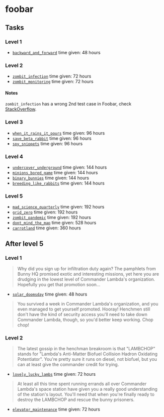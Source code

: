 # foobar

## Tasks
### Level 1
* [`backward_and_forward`](tasks/backward_and_forward) time given: 48 hours

### Level 2
* [`zombit_infection`](tasks/zombit_infection) time given: 72 hours
* [`zombit_monitoring`](tasks/zombit_monitoring) time given: 72 hours

#### Notes
`zombit_infection` has a wrong 2nd test case in Foobar, check [StackOverflow](http://stackoverflow.com/questions/38006104/foobar-zombit-infection-challenge).

### Level 3
* [`when_it_rains_it_pours`](tasks/when_it_rains_it_pours) time given: 96 hours
* [`save_beta_rabbit`](tasks/save_beta_rabbit) time given: 96 hours
* [`spy_snippets`](tasks/spy_snippets) time given: 96 hours

### Level 4
* [`undercover_underground`](tasks/undercover_underground) time given: 144 hours
* [`minions_bored_game`](tasks/minions_bored_game) time given: 144 hours
* [`binary_bunnies`](tasks/binary_bunnies) time given: 144 hours
* [`breeding_like_rabbits`](tasks/breeding_like_rabbits) time given: 144 hours

### Level 5
* [`mad_science_quarterly`](tasks/mad_science_quarterly) time given: 192 hours
* [`grid_zero`](tasks/grid_zero) time given: 192 hours
* [`zombit_pandemic`](tasks/zombit_pandemic) time given: 192 hours
* [`dont_mind_the_map`](tasks/dont_mind_the_map) time given: 528 hours
* [`carrotland`](tasks/carrotland) time given: 360 hours

## After level 5
### Level 1
>Why did you sign up for infiltration duty again? The pamphlets from Bunny HQ promised exotic and interesting missions, yet here you are drudging in the lowest level of Commander Lambda's organization. Hopefully you get that promotion soon...

* [`solar_doomsday`](tasks/solar_doomsday) time given: 48 hours

> You survived a week in Commander Lambda's organization, and you even managed to get yourself promoted. Hooray! Henchmen still don't have the kind of security access you'll need to take down Commander Lambda, though, so you'd better keep working. Chop chop!

### Level 2
>The latest gossip in the henchman breakroom is that "LAMBCHOP" stands for "Lambda's Anti-Matter Biofuel Collision Hadron Oxidating Potentiator". You're pretty sure it runs on diesel, not biofuel, but you can at least give the commander credit for trying.

* [`lovely_lucky_lambs`](tasks/lovely_lucky_lambs) time given: 72 hours

>At least all this time spent running errands all over Commander Lambda's space station have given you a really good 
understanding of the station's layout. You'll need that when you're finally ready to destroy the LAMBCHOP and rescue the bunny prisoners.

* [`elevator_maintenance`](tasks/elevator_maintenance) time given: 72 hours